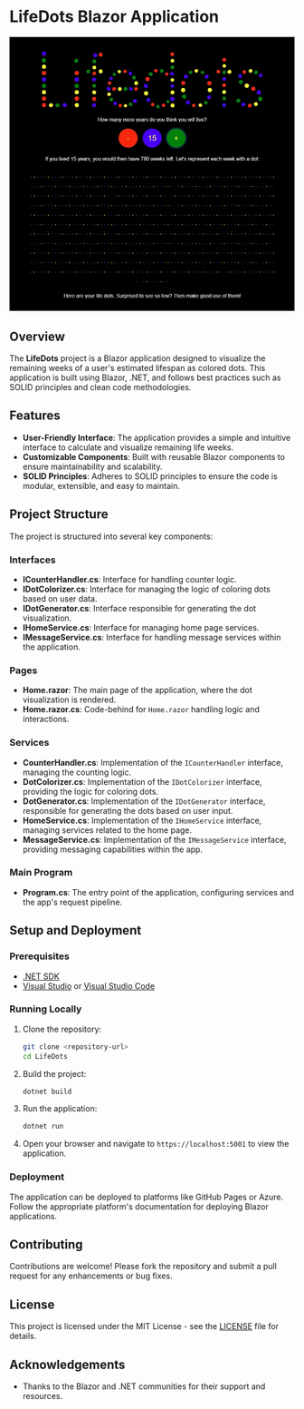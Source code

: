 
# LifeDots Blazor Application

![Screenshot](screen.jpg)

## Overview

The **LifeDots** project is a Blazor application designed to visualize the remaining weeks of a user's estimated lifespan as colored dots. This application is built using Blazor, .NET, and follows best practices such as SOLID principles and clean code methodologies.

## Features

- **User-Friendly Interface**: The application provides a simple and intuitive interface to calculate and visualize remaining life weeks.
- **Customizable Components**: Built with reusable Blazor components to ensure maintainability and scalability.
- **SOLID Principles**: Adheres to SOLID principles to ensure the code is modular, extensible, and easy to maintain.

## Project Structure

The project is structured into several key components:

### Interfaces
- **ICounterHandler.cs**: Interface for handling counter logic.
- **IDotColorizer.cs**: Interface for managing the logic of coloring dots based on user data.
- **IDotGenerator.cs**: Interface responsible for generating the dot visualization.
- **IHomeService.cs**: Interface for managing home page services.
- **IMessageService.cs**: Interface for handling message services within the application.

### Pages
- **Home.razor**: The main page of the application, where the dot visualization is rendered.
- **Home.razor.cs**: Code-behind for `Home.razor` handling logic and interactions.

### Services
- **CounterHandler.cs**: Implementation of the `ICounterHandler` interface, managing the counting logic.
- **DotColorizer.cs**: Implementation of the `IDotColorizer` interface, providing the logic for coloring dots.
- **DotGenerator.cs**: Implementation of the `IDotGenerator` interface, responsible for generating the dots based on user input.
- **HomeService.cs**: Implementation of the `IHomeService` interface, managing services related to the home page.
- **MessageService.cs**: Implementation of the `IMessageService` interface, providing messaging capabilities within the app.

### Main Program
- **Program.cs**: The entry point of the application, configuring services and the app's request pipeline.

## Setup and Deployment

### Prerequisites

- [.NET SDK](https://dotnet.microsoft.com/download)
- [Visual Studio](https://visualstudio.microsoft.com/) or [Visual Studio Code](https://code.visualstudio.com/)

### Running Locally

1. Clone the repository:
   ```bash
   git clone <repository-url>
   cd LifeDots
   ```

2. Build the project:
   ```bash
   dotnet build
   ```

3. Run the application:
   ```bash
   dotnet run
   ```

4. Open your browser and navigate to `https://localhost:5001` to view the application.

### Deployment

The application can be deployed to platforms like GitHub Pages or Azure. Follow the appropriate platform's documentation for deploying Blazor applications.

## Contributing

Contributions are welcome! Please fork the repository and submit a pull request for any enhancements or bug fixes.

## License

This project is licensed under the MIT License - see the [LICENSE](LICENSE) file for details.

## Acknowledgements

- Thanks to the Blazor and .NET communities for their support and resources.
